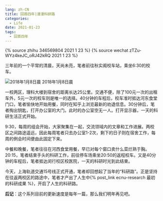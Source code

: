 ```yaml
---
lang: zh-CN
title: 回首四年|漫漫科研路
categories:
  - Life
date: 2021-01-23
tags:
  - 回首四年
---
```

{% source zhihu 346569804 2021 1 23 %}
{% source wechat zTZu-WYz4keJC_oRJ42kRQ 2021 1 23 %}

三年前的一个平常的清晨，天尚未亮，笔者前往秋实阁校车站，乘坐6:30的校车。

![2018年1月8日晨](https://api.njzjz.win/1XXi-OOOcPj7VCltiuu6e14knX6B74UV8)
2018年1月8日晨

一校两区，理科大楼到宿舍的距离长达25公里。交通不便，除了100元一次的出租车外，5元一次的校车则是唯一的选择。40分钟的车程后，校车准时抵达河东食堂门口，笔者愉快地开始用餐，同时在知乎上浏览最新的劝退信息。30分钟后，笔者掏出钥匙，打开办公室的大门。此时的办公室空无一人。打开显示器，一天的科研生活正式开始。

9:30，每周的组会开始，大家聚集在一起，交流领域内的文章和工作进展。两校区之间路途遥远，因此每周笔者只去办公室1-2次，剩下的日子则在宿舍工作，每周的例会时间便由此固定下来。

中餐和晚餐，笔者往往在河西食堂用餐，早已对每个窗口卖什么菜烂熟于胸。20:15，笔者结束手头的科研工作，前往停车场乘坐20:50的返程校车。又是40分钟的车程后，笔者抵达闵行校区校医院，一天的科研时光到此结束。

今天，上海轨道交通15号线正式开通，笔者却回想起了当年的“科研路”。正是坚持在往返两校区的路途中，笔者才产出了人生中{% post_link ecnu-research 最初的科研成果 %}，开启了人生的科研路。

**后记**：这个系列目前的更新速度是每年一篇，那么我们明年再见吧。
